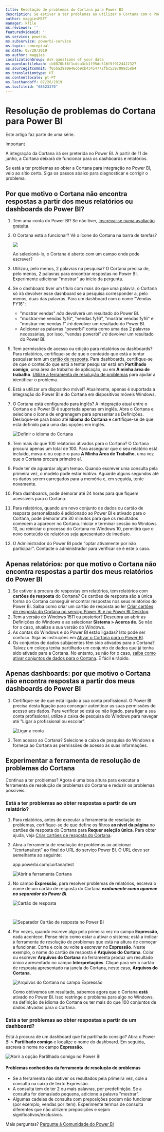 ```yaml
---
title: Resolução de problemas do Cortana para Power BI
description: Se estiver a ter problemas ao utilizar o Cortana com o Power BI, experimente estas sugestões.
author: maggiesMSFT
manager: kfile
ms.reviewer: ''
featuredvideoid: ''
ms.service: powerbi
ms.subservice: powerbi-service
ms.topic: conceptual
ms.date: 05/29/2019
ms.author: maggies
LocalizationGroup: Ask questions of your data
ms.openlocfilehash: cb0870bf6f1cdca3cb1f95dc516f5f9124422327
ms.sourcegitcommit: f05ba39a0e46cb9cb43454772fbc5397089d58b4
ms.translationtype: HT
ms.contentlocale: pt-PT
ms.lasthandoff: 07/26/2019
ms.locfileid: "68523370"
---
```

# <a name="troubleshoot-cortana-for-power-bi"></a>Resolução de problemas do Cortana para Power BI
Este artigo faz parte de uma série. 

> [!IMPORTANT]
> A integração da Cortana irá ser preterida no Power BI. A partir de 11 de junho, a Cortana deixará de funcionar para os dashboards e relatórios.

Se está a ter problemas ao obter a Cortana para integração no Power BI, veio ao sítio certo. Siga os passos abaixo para diagnosticar e corrigir o problema.

## <a name="why-doesnt-cortana-find-answers-from-my-power-bi-reports-or-dashboards"></a>Por que motivo o Cortana não encontra respostas a partir dos meus relatórios ou dashboards do Power BI?
1. Tem uma conta do Power BI?  Se não tiver, [inscreva-se numa avaliação gratuita](https://powerbi.microsoft.com/get-started/).
2. O Cortana está a funcionar?  Vê o ícone do Cortana na barra de tarefas?

    ![](media/service-cortana-troubleshoot/power-bi-cortana-icon.png)

    Ao selecioná-lo, o Cortana é aberto com um campo onde pode escrever?
3. Utilizou, pelo menos, 2 palavras na pesquisa? O Cortana precisa de, pelo menos, 2 palavras para encontrar respostas no Power BI. Experimente adicionar "mostrar" ao início da pergunta.
4. Se o dashboard tiver um título com mais do que uma palavra, o Cortana só irá devolver esse dashboard se a pesquisa corresponder a, pelo menos, duas das palavras. Para um dashboard com o nome "Vendas FY16":

   * "mostrar vendas" *não* devolverá um resultado do Power BI.   
   * "mostrar-me vendas fy16", "vendas fy16", "mostrar vendas fy16" e "mostrar-me vendas f" *irá* devolver um resultado do Power BI.    
   * Adicionar as palavras "powerbi" conta como uma das 2 palavras necessárias, por isso, "vendas powerbi" *irá* devolver um resultado do Power BI.
5. Tem permissões de acesso ou edição para relatórios ou dashboards? Para relatórios, certifique-se de que o conteúdo que está a tentar pesquisar tem um [cartão de resposta](service-cortana-answer-cards.md).  Para dashboards, certifique-se de que o conteúdo que está a tentar pesquisar está em **Partilhado comigo**, uma área de trabalho de aplicação, ou em **A minha área de trabalho**. [Utilize a ferramenta de resolução de problemas](#try-the-cortana-troubleshooting-tool) para ajudar a identificar o problema.
6. Está a utilizar um dispositivo móvel?  Atualmente, apenas é suportada a integração do Power BI e do Cortana em dispositivos móveis Windows.
7. O Cortana está configurado para inglês?  A integração atual entre o Cortana e o Power BI é suportada apenas em inglês. Abra o Cortana e selecione o ícone de engrenagem para apresentar as Definições. Desloque-se para baixo até **Idioma do Cortana** e certifique-se de que está definido para uma das opções em inglês.

   ![Definir o idioma do Cortana](media/service-cortana-troubleshoot/power-bi-cortana-language.png)
8. Tem mais do que 100 relatórios ativados para o Cortana?  O Cortana procura apenas um total de 100.  Para assegurar que o seu relatório está incluído, mova-o ou copie-o para **A Minha Área de Trabalho**, uma vez que o Cortana procura primeiro aí.
9. Pode ter de aguardar algum tempo. Quando escrever uma consulta pela primeira vez, o modelo pode estar *inativo*. Aguarde alguns segundos até os dados serem carregados para a memória e, em seguida, tente novamente.
10. Para dashboards, pode demorar até 24 horas para que fiquem acessíveis para o Cortana.    
11. Para relatórios, quando um novo conjunto de dados ou cartão de resposta personalizado é adicionado ao Power BI e ativado para o Cortana, pode demorar até 30 minutos para que os resultados comecem a aparecer no Cortana. Iniciar e terminar sessão no Windows 10, ou reiniciar o processo do Cortana no Windows 10, permitirá que o novo conteúdo de relatórios seja apresentado de imediato.  
12. O Administrador do Power BI pode "optar ativamente por não participar". Contacte o administrador para verificar se é este o caso.

## <a name="reports-only-why-doesnt-cortana-find-answers-from-my-power-bi-reports"></a>Apenas relatórios: por que motivo o Cortana não encontra respostas a partir dos meus relatórios do Power BI
1. Se estiver à procura de respostas em relatórios, tem relatórios com **cartões de resposta** do Cortana? Os cartões de resposta são a única forma do Cortana conseguir encontrar respostas nos seus relatórios do Power BI.  Saiba como criar um cartão de resposta ao ler [Criar cartões de resposta do Cortana no serviço Power BI e no Power BI Desktop](service-cortana-answer-cards.md).
2. Tem a versão do Windows 1511 ou posterior?  Descubra ao abrir as Definições do Windows e ao selecionar **Sistema > Acerca de**. Se não for o caso, atualize a sua versão do Windows.
3. As contas do Windows e do Power BI estão ligadas? Isto pode ser confuso. Siga as instruções em [Ativar o Cortana para o Power BI](service-cortana-enable.md#add-your-power-bi-credentials-to-windows).
4. Os conjuntos de dados subjacentes têm sido ativados para o Cortana? Talvez um colega tenha partilhado um conjunto de dados que já tenha sido ativado para a Cortana. No entanto, se não for o caso, [saiba como ativar conjuntos de dados para o Cortana](service-cortana-enable.md). É fácil e rápido.

## <a name="dashboards-only-why-doesnt-cortana-find-answers-from-my-power-bi-dashboards"></a>Apenas dashboards: por que motivo o Cortana não encontra respostas a partir dos meus dashboards do Power BI
1. Certifique-se de que está ligado à sua conta profissional. O Power BI precisa desta ligação para conseguir autenticar as suas permissões de acesso aos dados. Para verificar se está ou não ligado, para ligar a sua conta profissional, utilize a caixa de pesquisa do Windows para navegar até "Ligar a profissional ou escolar".  

    ![Ligar a conta](media/service-cortana-troubleshoot/power-bi-cortana-connect.png)
2. Tem acesso ao Cortana? Selecione a caixa de pesquisa do Windows e forneça ao Cortana as permissões de acesso às suas informações.

## <a name="try-the-cortana-troubleshooting-tool"></a>Experimentar a ferramenta de resolução de problemas do Cortana
Continua a ter problemas?  Agora é uma boa altura para executar a ferramenta de resolução de problemas do Cortana e reduzir os problemas possíveis.

### <a name="having-trouble-retrieving-answers-from-a-report"></a>Está a ter problemas ao obter respostas a partir de um relatório?
1. Para relatórios, antes de executar a ferramenta de resolução de problemas, certifique-se de que define os filtros **ao nível da página** no cartões de resposta do Cortana para **Requer seleção única**. Para obter ajuda, veja [Criar cartões de resposta do Cortana](service-cortana-answer-cards.md).
2. Abra a ferramenta de resolução de problemas ao adicionar "/cortana/test" ao final do URL do serviço Power BI. O URL deve ser semelhante ao seguinte:

   app.powerbi.com/cortana/test

   ![Abrir a ferramenta Cortana](media/service-cortana-troubleshoot/power-bi-cortana-tool2.png)
3. No campo **Expressão**, para resolver problemas de relatórios, escreva o nome de um cartão de resposta do Cortana ***exatamente como aparece no separador do Power BI***.

   ![Cartão de resposta](media/service-cortana-troubleshoot/power-bi-answer-card-new.png)

   <br>

   ![Separador Cartão de resposta no Power BI](media/service-cortana-troubleshoot/power-bi-answer-card2.png)
4. Por vezes, quando escreve algo pela primeira vez no campo **Expressão**, nada acontece. Pense nisto como estar a ativar o sistema; está a indicar à ferramenta de resolução de problemas que está na altura de começar a funcionar. Corte e cole ou volte a escrever no **Expressão**. Neste exemplo, o nome do cartão de resposta é **Arquivos do Cortana**. Colar ou escrever **Arquivos do Cortana** na ferramenta produz um resultado único apresentado no campo **Interpretações**. Clique para ver o cartão de resposta apresentado na janela do Cortana, neste caso, **Arquivos do Cortana**.

   ![Arquivos do Cortana no campo Expressão](media/service-cortana-troubleshoot/power-bi-utterance.png)

   Como obtivemos um resultado, sabemos agora que o Cortana **está** ativado no Power BI. Isso restringe o problema para algo no Windows, na definição de idioma do Cortana ou ter mais do que 100 conjuntos de dados ativados para o Cortana.

### <a name="having-trouble-retrieving-answers-from-a-dashboard"></a>Está a ter problemas ao obter respostas a partir de um dashboard?
Está à procura de um dashboard que foi partilhado consigo?  Abra o Power BI > **Partilhado comigo** e localize o nome do dashboard.  Em seguida, escreva o nome no campo **Expressão**.

![Abrir a opção Partilhado comigo no Power BI](media/service-cortana-troubleshoot/power-bi-cortana-shared-with-me.png)


#### <a name="troubleshooting-tool-known-issues"></a>Problemas conhecidos da ferramenta de resolução de problemas
* Se a ferramenta não obtiver os resultados pela primeira vez, cole a consulta na caixa de texto Expressão.
* A consulta tem de ter 2 ou mais palavras, por predefinição.  Se a consulta for demasiado pequena, adicione a palavra "mostrar".
* Algumas cadeias de consulta com preposições podem não funcionar (por exemplo, vendas por item). Experimente termos de consulta diferentes que não utilizem preposições e sejam significativos/exclusivos.

Mais perguntas? [Pergunte à Comunidade do Power BI](http://community.powerbi.com/)
